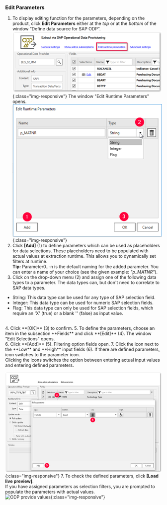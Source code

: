 
### Edit Parameters <br/>
1. To display editing function for the parameters, depending on the product, click **Edit Parameters** either at the *top* or at the *bottom* of the window “Define data source for SAP ODP”. <br/>
![ODP Edit parameters](/img/content/odp/odp-settings-edit-parameters1.png){:class="img-responsive"} 
The window "Edit Runtime Parameters" opens. 
![ODP Add parameters](/img/content/odp/odp-settings-add-parameters.png){:class="img-responsive"} 
2. Click **[Add]** (1) to define parameters which can be used as placeholders for data selections. These placeholders need to be populated with actual values at extraction runtime.
This allows you to dynamically set filters at runtime.<br>
**Tip:** Parameter0..-n is the default naming for the added parameter. You can enter a name of your choice (see the given example: *"p_MATNR"*).
3. Click on the drop-down menu (2) and assign one of the following data types to a parameter. The data types can, but don't need to correlate to SAP data types. 
- String: This data type can be used for any type of SAP selection field.
- Integer: This data type can be used for numeric SAP selection fields.
- Flag: This data type can only be used for SAP selection fields, which require an 'X'&nbsp;(true) or a blank ''&nbsp;(false) as input value.
<br>
4. Click **[OK]** (3) to confirm.
5. To define the parameters, choose an item in the subsection **Fields** and click **[Edit]** (4). The window "Edit Selections" opens.<br> 
6. Click **[Add]** (5). Filtering option fields open.
7. Click the icon next to the **Low** and **High** input fields (6).
If there are defined parameters, icon switches to the parameter icon. <br>
Clicking the icons switches the option between entering actual input values and entering defined parameters.
 
![ODP Selection With Parameters](/img/content/odp/odp-selection-with-parameters.png){:class="img-responsive"}
7. To check the defined parameters, click **[Load live preview]**. <br>
If you have assigned parameters as selection filters, you are prompted to populate the parameters with actual values.  
![ODP provide values](/img/content/odp/odp-provide-parameter-values.png){:class="img-responsive"}
